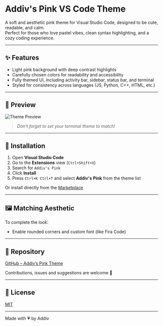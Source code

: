 # Addiv's Pink VS Code Theme

A soft and aesthetic pink theme for Visual Studio Code, designed to be cute, readable, and calm.  
Perfect for those who love pastel vibes, clean syntax highlighting, and a cozy coding experience.

---

## ✨ Features

- Light pink background with deep contrast highlights
- Carefully chosen colors for readability and accessibility
- Fully themed UI, including activity bar, sidebar, status bar, and terminal
- Styled for consistency across languages (JS, Python, C++, HTML, etc.)

---

## 📸 Preview

![Theme Preview](https://github.com/Addiv420/Addivs-Pink-VSCode/blob/main/screenshots/editor.png?raw=true)

> _Don't forget to set your terminal theme to match!_

---

## 🔧 Installation

1. Open **Visual Studio Code**
2. Go to the **Extensions** view (`Ctrl+Shift+X`)
3. Search for `Addiv's Pink`
4. Click **Install**
5. Press `Ctrl+K Ctrl+T` and select **Addiv's Pink** from the theme list

Or install directly from the [Marketplace](https://marketplace.visualstudio.com/items?itemName=Addiv.addivs-pink)

---

## 🖼 Matching Aesthetic

To complete the look:
- Enable rounded corners and custom font (like Fira Code)

---

## 📂 Repository

[GitHub – Addiv’s Pink Theme](https://github.com/Addiv420/Addivs-Pink-VSCode)

Contributions, issues and suggestions are welcome 💬

---

## 📃 License

[MIT](LICENSE)

---

Made with 💗 by Addiv
